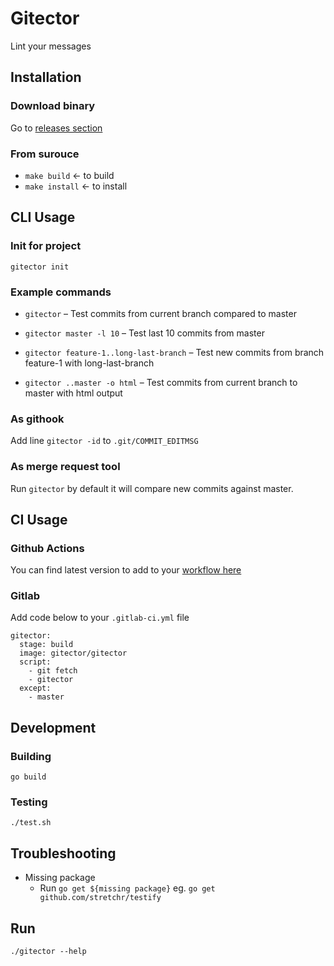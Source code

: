 # Gitector

Lint your messages

## Installation

### Download binary

Go to [releases section](https://github.com/gitector/gitector/releases)

### From surouce

- `make build` <- to build
- `make install` <- to install

## CLI Usage

### Init for project

`gitector init`

### Example commands

- `gitector` – Test commits from current branch compared to master 

- `gitector master -l 10` – Test last 10 commits from master 

- `gitector feature-1..long-last-branch` – Test new commits from branch feature-1 with long-last-branch   

- `gitector ..master -o html` – Test commits from current branch to master with html output

### As githook

Add line `gitector -id` to `.git/COMMIT_EDITMSG`

### As merge request tool

Run `gitector` by default it will compare new commits against master.


## CI Usage

### Github Actions

You can find latest version to add to your [workflow here](https://github.com/gitector/gitector-actions)

### Gitlab

Add code below to your `.gitlab-ci.yml` file

```
gitector:
  stage: build
  image: gitector/gitector
  script:
    - git fetch
    - gitector
  except:
    - master

```

## Development

### Building
`go build`

### Testing
`./test.sh`

## Troubleshooting
- Missing package
    - Run `go get ${missing package}` eg. `go get github.com/stretchr/testify`

## Run
`./gitector --help`
